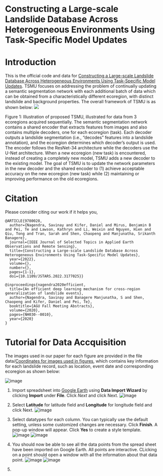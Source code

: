  <h1>Constructing a Large-scale Landslide Database Across Heterogeneous Environments Using  Task-Specific Model Updates <h1>



**<h1> Introduction </h1>**

This is the official code and data for [Constructing a Large-scale Landslide Database Across Heterogeneous Environments Using Task-Specific Model Updates](https://ieeexplore.ieee.org/document/9780028). TSMU focuses on addressing the problem of continually updating a semantic segmentation network with each additional batch of data which can be obtained from a characteristically different ecoregion, with distinct landslide and background properties. The overall framework of TSMU is as shown below:
<img src='https://drive.google.com/uc?id=1Cvy410dbB27Jbxht3TQGztaC7pKIgKxl'>

Figure 1: Illustration of proposed TSMU, illustrated for data from 3 ecoregions acquired sequentially. The semantic segmentation
network contains a shared encoder that extracts features from images and also contains multiple decoders, one for each ecoregion
(task). Each decoder outputs a landslide segmentation (i.e., “decodes” features into a landslide annotation), and the ecoregion
determines which decoder’s output is used. The encoder follows the ResNet-34 architecture while the decoders use the
U-Net architecture. When a new ecoregion (new task) is encountered, instead of creating a completely new
model, TSMU adds a new decoder to the existing model. The goal of TSMU is to update the network parameters in the new
decoder and the shared encoder to (1) achieve acceptable accuracy on the new ecoregion (new task) while (2) maintaining or improving performance on the old ecoregions.

**<h1> Citation </h1>**

Please consider citing our work if it helps you,
```
@ARTICLE{9780028,
  author={Nagendra, Savinay and Kifer, Daniel and Mirus, Benjamin B and Pei, Te and Lawson, Kathryn and Li, Weixin and Nguyen, Hien and Qiu, Tong and Tran, Sarah and Shen, Chaopeng and Manjunatha, Srikanth Banagere},
  journal={IEEE Journal of Selected Topics in Applied Earth Observations and Remote Sensing}, 
  title={Constructing a Large-scale Landslide Database Across Heterogeneous Environments Using Task-Specific Model Updates}, 
  year={2022},
  volume={},
  number={},
  pages={1-1},
  doi={10.1109/JSTARS.2022.3177025}}

@inproceedings{nagendra2020efficient,
  title={An efficient deep learning mechanism for cross-region generalization of landslide events},
  author={Nagendra, Savinay and Banagere Manjunatha, S and Shen, Chaopeng and Kifer, Daniel and Pei, Te},
  booktitle={AGU Fall Meeting Abstracts},
  volume={2020},
  pages={NH030--0010},
  year={2020}
}
```
**<h1> Tutorial for Data Accquisition </h1>**
The images used in our paper for each figure are provided in the file data/[Coordinates for images used in figures](https://github.com/deepLDB/landslide-detection/blob/main/data/Coordinates%20for%20images%20used%20in%20figures.xlsx), which contains key information for each landslide record, such as location, event date and corresponding ecoregion as shown below:
 
![image](https://user-images.githubusercontent.com/35360830/170359342-66906468-82fe-4684-9729-1767e1b7876c.png)
 
1. Import spreadsheet into [Google Earth](https://earth.google.com/web/) using **Data Import Wizard** by clicking **Import** under **File**. Click *Next* and click Next.
 ![image](https://user-images.githubusercontent.com/35360830/170358190-0ae0b4c3-bd32-4a54-a59d-9d564c98bc66.png)

2. Select **Latitude** for latitude field and **Longitude** for longitude field and click Next.
 ![image](https://user-images.githubusercontent.com/35360830/170358469-c2945e84-95e8-475d-a819-188ce9df01c4.png)
 
3. Select datatypes for each column. You can typically use the default setting, unless some customized changes are necessary. Click **Finish**. A pop-up window will appear. Click **Yes** to create a style template. 
 ![image](https://user-images.githubusercontent.com/35360830/170358763-366a743a-7d14-4ad6-bc3c-596d139e705a.png)
 ![image](https://user-images.githubusercontent.com/35360830/170358777-58d9e898-fc04-4d74-9238-52f6aed836a3.png)
 
4. You should now be able to see all the data points from the spread sheet have been imported on Google Earth. All points are interactive. CLicking on a point should open a window with all the information about that data point.
 ![image](https://user-images.githubusercontent.com/35360830/170359062-75844e98-5954-47d9-827c-05f36c9f3965.png)
 ![image](https://user-images.githubusercontent.com/35360830/170359078-64257063-76e9-4f4b-8bf0-4211f3a6d3b9.png)
 
5. 





